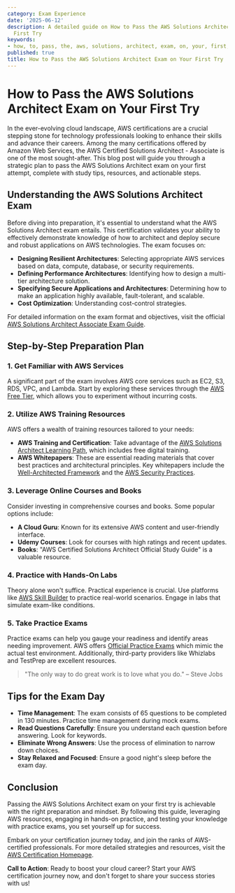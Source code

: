 ```yaml
---
category: Exam Experience
date: '2025-06-12'
description: A detailed guide on How to Pass the AWS Solutions Architect Exam on Your
  First Try
keywords:
- how, to, pass, the, aws, solutions, architect, exam, on, your, first, try
published: true
title: How to Pass the AWS Solutions Architect Exam on Your First Try
---
```


# How to Pass the AWS Solutions Architect Exam on Your First Try

In the ever-evolving cloud landscape, AWS certifications are a crucial stepping stone for technology professionals looking to enhance their skills and advance their careers. Among the many certifications offered by Amazon Web Services, the AWS Certified Solutions Architect - Associate is one of the most sought-after. This blog post will guide you through a strategic plan to pass the AWS Solutions Architect exam on your first attempt, complete with study tips, resources, and actionable steps.

## Understanding the AWS Solutions Architect Exam

Before diving into preparation, it's essential to understand what the AWS Solutions Architect exam entails. This certification validates your ability to effectively demonstrate knowledge of how to architect and deploy secure and robust applications on AWS technologies. The exam focuses on:

- **Designing Resilient Architectures**: Selecting appropriate AWS services based on data, compute, database, or security requirements.
- **Defining Performance Architectures**: Identifying how to design a multi-tier architecture solution.
- **Specifying Secure Applications and Architectures**: Determining how to make an application highly available, fault-tolerant, and scalable.
- **Cost Optimization**: Understanding cost-control strategies.

For detailed information on the exam format and objectives, visit the official [AWS Solutions Architect Associate Exam Guide](https://aws.amazon.com/certification/certified-solutions-architect-associate/).

## Step-by-Step Preparation Plan

### 1. Get Familiar with AWS Services

A significant part of the exam involves AWS core services such as EC2, S3, RDS, VPC, and Lambda. Start by exploring these services through the [AWS Free Tier](https://aws.amazon.com/free/), which allows you to experiment without incurring costs.

### 2. Utilize AWS Training Resources

AWS offers a wealth of training resources tailored to your needs:

- **AWS Training and Certification**: Take advantage of the [AWS Solutions Architect Learning Path](https://aws.amazon.com/training/architect/), which includes free digital training.
- **AWS Whitepapers**: These are essential reading materials that cover best practices and architectural principles. Key whitepapers include the [Well-Architected Framework](https://d1.awsstatic.com/whitepapers/architecture/AWS_Well-Architected_Framework.pdf) and the [AWS Security Practices](https://d1.awsstatic.com/whitepapers/Security/AWS_Security_Best_Practices.pdf).

### 3. Leverage Online Courses and Books

Consider investing in comprehensive courses and books. Some popular options include:

- **A Cloud Guru**: Known for its extensive AWS content and user-friendly interface.
- **Udemy Courses**: Look for courses with high ratings and recent updates.
- **Books**: "AWS Certified Solutions Architect Official Study Guide" is a valuable resource.

### 4. Practice with Hands-On Labs

Theory alone won't suffice. Practical experience is crucial. Use platforms like [AWS Skill Builder](https://skillbuilder.aws/) to practice real-world scenarios. Engage in labs that simulate exam-like conditions.

### 5. Take Practice Exams

Practice exams can help you gauge your readiness and identify areas needing improvement. AWS offers [Official Practice Exams](https://www.examtopics.com/exams/amazon/) which mimic the actual test environment. Additionally, third-party providers like Whizlabs and TestPrep are excellent resources.

> "The only way to do great work is to love what you do." – Steve Jobs

## Tips for the Exam Day

- **Time Management**: The exam consists of 65 questions to be completed in 130 minutes. Practice time management during mock exams.
- **Read Questions Carefully**: Ensure you understand each question before answering. Look for keywords.
- **Eliminate Wrong Answers**: Use the process of elimination to narrow down choices.
- **Stay Relaxed and Focused**: Ensure a good night's sleep before the exam day.

## Conclusion

Passing the AWS Solutions Architect exam on your first try is achievable with the right preparation and mindset. By following this guide, leveraging AWS resources, engaging in hands-on practice, and testing your knowledge with practice exams, you set yourself up for success. 

Embark on your certification journey today, and join the ranks of AWS-certified professionals. For more detailed strategies and resources, visit the [AWS Certification Homepage](https://aws.amazon.com/certification/).

**Call to Action**: Ready to boost your cloud career? Start your AWS certification journey now, and don't forget to share your success stories with us!